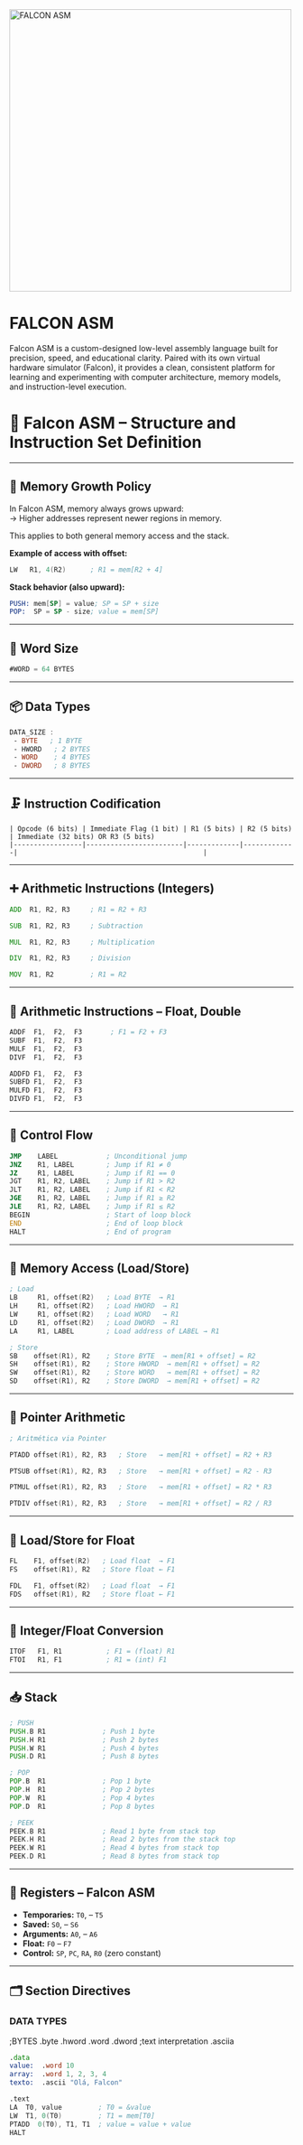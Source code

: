 <img src="https://github.com/user-attachments/assets/00e072c9-edb8-4e00-8505-079a7d01152d" alt="FALCON ASM" width="500"/>


# FALCON ASM
 Falcon ASM is a custom-designed low-level assembly language built for precision, speed, and educational clarity. Paired with its own virtual hardware simulator (Falcon), it provides a clean, consistent platform for learning and experimenting with computer architecture, memory models, and instruction-level execution.

# 🦅 Falcon ASM – Structure and Instruction Set Definition



---

## 🧠 Memory Growth Policy

In Falcon ASM, memory always grows upward:  
→ Higher addresses represent newer regions in memory.

This applies to both general memory access and the stack.

**Example of access with offset:**

```asm
LW   R1, 4(R2)      ; R1 = mem[R2 + 4]
```

**Stack behavior (also upward):**

```asm
PUSH: mem[SP] = value; SP = SP + size  
POP:  SP = SP - size; value = mem[SP]
```

---

## 📏 Word Size

```asm
#WORD = 64 BYTES
```

---

## 📦 Data Types

```asm
DATA_SIZE : 
 - BYTE   ; 1 BYTE
 - HWORD   ; 2 BYTES
 - WORD    ; 4 BYTES
 - DWORD   ; 8 BYTES
```

---



## 🗜️ Instruction Codification
```
| Opcode (6 bits) | Immediate Flag (1 bit) | R1 (5 bits) | R2 (5 bits) | Immediate (32 bits) OR R3 (5 bits)
|-----------------|------------------------|-------------|-------------|                                              |

```
---



## ➕ Arithmetic Instructions (Integers)

```asm
ADD  R1, R2, R3     ; R1 = R2 + R3

SUB  R1, R2, R3     ; Subtraction

MUL  R1, R2, R3     ; Multiplication

DIV  R1, R2, R3     ; Division

MOV  R1, R2         ; R1 = R2
```

---

## 🔢 Arithmetic Instructions – Float, Double

```asm
ADDF  F1,  F2,  F3       ; F1 = F2 + F3
SUBF  F1,  F2,  F3
MULF  F1,  F2,  F3
DIVF  F1,  F2,  F3

ADDFD F1,  F2,  F3
SUBFD F1,  F2,  F3
MULFD F1,  F2,  F3
DIVFD F1,  F2,  F3
```

---

## 🔁 Control Flow

```asm
JMP    LABEL            ; Unconditional jump
JNZ    R1, LABEL        ; Jump if R1 ≠ 0
JZ     R1, LABEL        ; Jump if R1 == 0
JGT    R1, R2, LABEL    ; Jump if R1 > R2
JLT    R1, R2, LABEL    ; Jump if R1 < R2
JGE    R1, R2, LABEL    ; Jump if R1 ≥ R2
JLE    R1, R2, LABEL    ; Jump if R1 ≤ R2
BEGIN                   ; Start of loop block
END                     ; End of loop block
HALT                    ; End of program
```

---

## 💾 Memory Access (Load/Store)

```asm
; Load
LB     R1, offset(R2)   ; Load BYTE  → R1
LH     R1, offset(R2)   ; Load HWORD  → R1
LW     R1, offset(R2)   ; Load WORD   → R1
LD     R1, offset(R2)   ; Load DWORD  → R1
LA     R1, LABEL        ; Load address of LABEL → R1

; Store 
SB    offset(R1), R2    ; Store BYTE  → mem[R1 + offset] = R2
SH    offset(R1), R2    ; Store HWORD  → mem[R1 + offset] = R2
SW    offset(R1), R2    ; Store WORD   → mem[R1 + offset] = R2
SD    offset(R1), R2    ; Store DWORD  → mem[R1 + offset] = R2
```

---

## 🧮 Pointer Arithmetic

```asm
; Aritmética via Pointer

PTADD offset(R1), R2, R3   ; Store   → mem[R1 + offset] = R2 + R3

PTSUB offset(R1), R2, R3   ; Store   → mem[R1 + offset] = R2 - R3

PTMUL offset(R1), R2, R3   ; Store   → mem[R1 + offset] = R2 * R3

PTDIV offset(R1), R2, R3   ; Store   → mem[R1 + offset] = R2 / R3
```

---



## 💾 Load/Store for Float

```asm
FL    F1, offset(R2)   ; Load float  → F1
FS    offset(R1), R2   ; Store float ← F1

FDL   F1, offset(R2)   ; Load float  → F1
FDS   offset(R1), R2   ; Store float ← F1

```

---

## 🔁 Integer/Float Conversion

```asm
ITOF   F1, R1           ; F1 = (float) R1
FTOI   R1, F1           ; R1 = (int) F1
```

---

## 📥 Stack

```asm
; PUSH
PUSH.B R1              ; Push 1 byte
PUSH.H R1              ; Push 2 bytes
PUSH.W R1              ; Push 4 bytes
PUSH.D R1              ; Push 8 bytes

; POP
POP.B  R1              ; Pop 1 byte
POP.H  R1              ; Pop 2 bytes
POP.W  R1              ; Pop 4 bytes
POP.D  R1              ; Pop 8 bytes

; PEEK
PEEK.B R1              ; Read 1 byte from stack top
PEEK.H R1              ; Read 2 bytes from the stack top
PEEK.W R1              ; Read 4 bytes from stack top
PEEK.D R1              ; Read 8 bytes from stack top
```

---

## 🧠 Registers – Falcon ASM

- **Temporaries:** `T0`, – `T5`
- **Saved:** `S0`, – `S6`
- **Arguments:** `A0`, – `A6`
- **Float:** `F0` – `F7`
- **Control:** `SP`, `PC`, `RA`, `R0` (zero constant)

---

## 🗂️ Section Directives
### DATA TYPES
;BYTES
 .byte
 .hword
 .word
 .dword
;text interpretation
.asciia


```asm
.data
value:  .word 10
array:  .word 1, 2, 3, 4
texto:  .ascii "Olá, Falcon"

.text
LA  T0, value         ; T0 = &value
LW  T1, 0(T0)         ; T1 = mem[T0]
PTADD  0(T0), T1, T1  ; value = value + value
HALT
```
